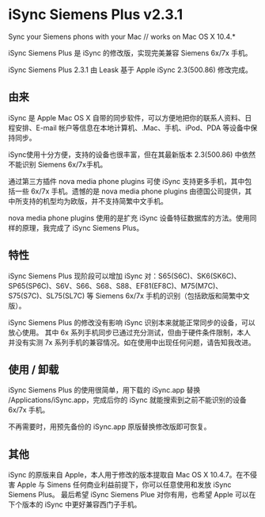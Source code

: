 iSync Siemens Plus v2.3.1
=========================

Sync your Siemens phons with your Mac // works on Mac OS X 10.4.*

iSync Siemens Plus 是 iSync 的修改版，实现完美兼容 Siemens 6x/7x 手机。

iSync Siemens Plus 2.3.1 由 Leask 基于 Apple iSync 2.3(500.86) 修改完成。


## 由来

iSync 是 Apple Mac OS X 自带的同步软件，可以方便地把你的联系人资料、日程安排、E-mail 帐户等信息在本地计算机、.Mac、手机、iPod、PDA 等设备中保持同步。

iSync使用十分方便，支持的设备也很丰富，但在其最新版本 2.3(500.86) 中依然不能识别 Siemens 6x/7x手机。

通过第三方插件 nova media phone plugins 可使 iSync 支持更多手机，其中包括一些 6x/7x 手机。遗憾的是 nova media phone plugins 由德国公司提供，其中所支持的机型均为欧版，并不支持简繁中文手机。

nova media phone plugins 使用的是扩充 iSync 设备特征数据库的方法。使用同样的原理，我完成了 iSync Siemens Plus。


## 特性
iSync Siemens Plus 现阶段可以增加 iSync 对：S65(S6C)、SK6(SK6C)、SP65(SP6C)、S6V、S66、S68、S88、EF81(EF8C)、M75(M7C)、S75(S7C)、SL75(SL7C) 等 Siemens 6x/7x 手机的识别（包括欧版和简繁中文版）。

iSync Siemens Plus 的修改没有影响 iSync 识别本来就能正常同步的设备，可以放心使用。
其中 6x 系列手机同步已通过充分测试，但由于硬件条件限制，本人并没有实测 7x 系列手机的兼容情况。如在使用中出现任何问题，请告知我改进。


## 使用 / 卸载
iSync Siemens Plus 的使用很简单，用下载的 iSync.app 替换 /Applications/iSync.app，完成后你的 iSync 就能搜索到之前不能识别的设备 6x/7x 手机。

不再需要时，用预先备份的 iSync.app 原版替换修改版即可恢复。


## 其他
iSync 的原版来自 Apple，本人用于修改的版本提取自 Mac OS X 10.4.7。在不侵害 Apple 与 Simens 任何商业利益前提下，你可以任意使用和发放 iSync Siemens Plus。
最后希望 iSync Siemens Plue 对你有用，也希望 Apple 可以在下个版本的 iSync 中更好兼容西门子手机。
